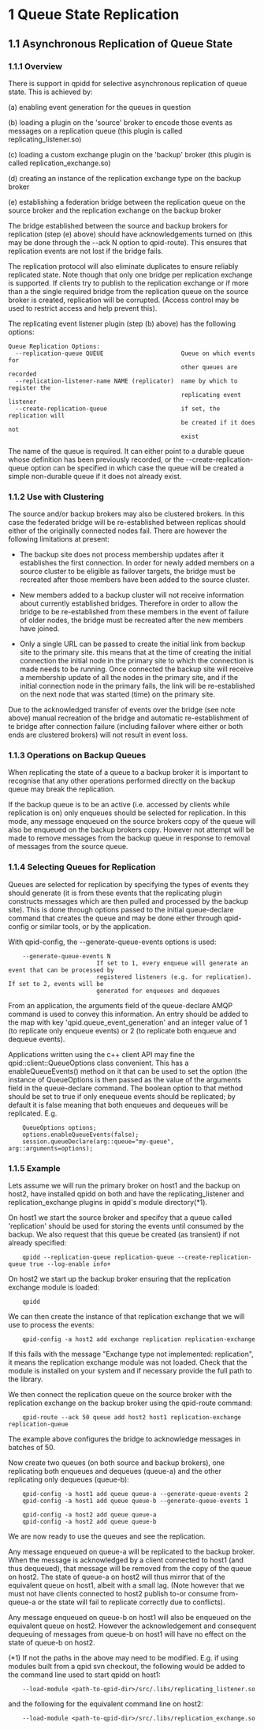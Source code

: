 # <span class="header-section-number">1</span> Queue State Replication

## <span class="header-section-number">1.1</span> Asynchronous Replication of Queue State

### <span class="header-section-number">1.1.1</span> Overview

There is support in qpidd for selective asynchronous replication of
queue state. This is achieved by:

\(a) enabling event generation for the queues in question

\(b) loading a plugin on the 'source' broker to encode those events as
messages on a replication queue (this plugin is called
replicating\_listener.so)

\(c) loading a custom exchange plugin on the 'backup' broker (this plugin
is called replication\_exchange.so)

\(d) creating an instance of the replication exchange type on the backup
broker

\(e) establishing a federation bridge between the replication queue on
the source broker and the replication exchange on the backup broker

The bridge established between the source and backup brokers for
replication (step (e) above) should have acknowledgements turned on
(this may be done through the --ack N option to qpid-route). This
ensures that replication events are not lost if the bridge fails.

The replication protocol will also eliminate duplicates to ensure
reliably replicated state. Note though that only one bridge per
replication exchange is supported. If clients try to publish to the
replication exchange or if more than a the single required bridge from
the replication queue on the source broker is created, replication will
be corrupted. (Access control may be used to restrict access and help
prevent this).

The replicating event listener plugin (step (b) above) has the following
options:

    Queue Replication Options:
      --replication-queue QUEUE                      Queue on which events for
                                                     other queues are recorded
      --replication-listener-name NAME (replicator)  name by which to register the
                                                     replicating event listener
      --create-replication-queue                     if set, the replication will
                                                     be created if it does not
                                                     exist
          

The name of the queue is required. It can either point to a durable
queue whose definition has been previously recorded, or
the --create-replication-queue option can be specified in which case the
queue will be created a simple non-durable queue if it does not already
exist.

### <span class="header-section-number">1.1.2</span> Use with Clustering

The source and/or backup brokers may also be clustered brokers. In this
case the federated bridge will be re-established between replicas should
either of the originally connected nodes fail. There are however the
following limitations at present:

-   The backup site does not process membership updates after it
    establishes the first connection. In order for newly added members
    on a source cluster to be eligible as failover targets, the bridge
    must be recreated after those members have been added to the source
    cluster.

<!-- -->

-   New members added to a backup cluster will not receive information
    about currently established bridges. Therefore in order to allow the
    bridge to be re-established from these members in the event of
    failure of older nodes, the bridge must be recreated after the new
    members have joined.

<!-- -->

-   Only a single URL can be passed to create the initial link from
    backup site to the primary site. this means that at the time of
    creating the initial connection the initial node in the primary site
    to which the connection is made needs to be running. Once connected
    the backup site will receive a membership update of all the nodes in
    the primary site, and if the initial connection node in the primary
    fails, the link will be re-established on the next node that was
    started (time) on the primary site.

Due to the acknowledged transfer of events over the bridge (see note
above) manual recreation of the bridge and automatic re-establishment of
te bridge after connection failure (including failover where either or
both ends are clustered brokers) will not result in event loss.

### <span class="header-section-number">1.1.3</span> Operations on Backup Queues

When replicating the state of a queue to a backup broker it is important
to recognise that any other operations performed directly on the backup
queue may break the replication.

If the backup queue is to be an active (i.e. accessed by clients while
replication is on) only enqueues should be selected for replication. In
this mode, any message enqueued on the source brokers copy of the queue
will also be enqueued on the backup brokers copy. However not attempt
will be made to remove messages from the backup queue in response to
removal of messages from the source queue.

### <span class="header-section-number">1.1.4</span> Selecting Queues for Replication

Queues are selected for replication by specifying the types of events
they should generate (it is from these events that the replicating
plugin constructs messages which are then pulled and processed by the
backup site). This is done through options passed to the initial
queue-declare command that creates the queue and may be done either
through qpid-config or similar tools, or by the application.

With qpid-config, the --generate-queue-events options is used:

        --generate-queue-events N
                             If set to 1, every enqueue will generate an event that can be processed by
                             registered listeners (e.g. for replication). If set to 2, events will be
                             generated for enqueues and dequeues
          

From an application, the arguments field of the queue-declare AMQP
command is used to convey this information. An entry should be added to
the map with key 'qpid.queue\_event\_generation' and an integer value of
1 (to replicate only enqueue events) or 2 (to replicate both enqueue and
dequeue events).

Applications written using the c++ client API may fine the
qpid::client::QueueOptions class convenient. This has a
enableQueueEvents() method on it that can be used to set the option (the
instance of QueueOptions is then passed as the value of the arguments
field in the queue-declare command. The boolean option to that method
should be set to true if only enequeue events should be replicated; by
default it is false meaning that both enqueues and dequeues will be
replicated. E.g.

        QueueOptions options;
        options.enableQueueEvents(false);
        session.queueDeclare(arg::queue="my-queue", arg::arguments=options);
          

### <span class="header-section-number">1.1.5</span> Example

Lets assume we will run the primary broker on host1 and the backup on
host2, have installed qpidd on both and have the replicating\_listener
and replication\_exchange plugins in qpidd's module directory(\*1).

On host1 we start the source broker and specifcy that a queue called
'replication' should be used for storing the events until consumed by
the backup. We also request that this queue be created (as transient) if
not already specified:

        qpidd --replication-queue replication-queue --create-replication-queue true --log-enable info+
          

On host2 we start up the backup broker ensuring that the replication
exchange module is loaded:

        qpidd
          

We can then create the instance of that replication exchange that we
will use to process the events:

        qpid-config -a host2 add exchange replication replication-exchange
          

If this fails with the message "Exchange type not implemented:
replication", it means the replication exchange module was not loaded.
Check that the module is installed on your system and if necessary
provide the full path to the library.

We then connect the replication queue on the source broker with the
replication exchange on the backup broker using the qpid-route command:

        qpid-route --ack 50 queue add host2 host1 replication-exchange replication-queue

The example above configures the bridge to acknowledge messages in
batches of 50.

Now create two queues (on both source and backup brokers), one
replicating both enqueues and dequeues (queue-a) and the other
replicating only dequeues (queue-b):

        qpid-config -a host1 add queue queue-a --generate-queue-events 2
        qpid-config -a host1 add queue queue-b --generate-queue-events 1

        qpid-config -a host2 add queue queue-a
        qpid-config -a host2 add queue queue-b
            

We are now ready to use the queues and see the replication.

Any message enqueued on queue-a will be replicated to the backup broker.
When the message is acknowledged by a client connected to host1 (and
thus dequeued), that message will be removed from the copy of the queue
on host2. The state of queue-a on host2 will thus mirror that of the
equivalent queue on host1, albeit with a small lag. (Note however that
we must not have clients connected to host2 publish to-or consume from-
queue-a or the state will fail to replicate correctly due to conflicts).

Any message enqueued on queue-b on host1 will also be enqueued on the
equivalent queue on host2. However the acknowledgement and consequent
dequeuing of messages from queue-b on host1 will have no effect on the
state of queue-b on host2.

(\*1) If not the paths in the above may need to be modified. E.g. if
using modules built from a qpid svn checkout, the following would be
added to the command line used to start qpidd on host1:

        --load-module <path-to-qpid-dir>/src/.libs/replicating_listener.so
            

and the following for the equivalent command line on host2:

        --load-module <path-to-qpid-dir>/src/.libs/replication_exchange.so
            
